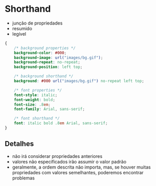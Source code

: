 # Shorthand

* junção de propriedades
* resumido 
* legível

```css
{
    /* background properties */
    background-color: #000;
    background-image: url("images/bg.gif");
    background-repeat: no-repeat;
    background-position: left top;

    /* background shorthand */
    background: #000 url("images/bg.gif") no-repeat left top;

    /* font properties */
    font-style: italic;
    font-weight: bold;
    font-size: .8em;
    font-family: Arial, sans-serif;

    /* font shorthand */
    font: italic bold .8em Arial, sans-serif;
}

```

## Detalhes

* não irá considerar propriedades anteriores
* valores não especificados irão assumir o valor padrão
* geralmente, a ordem descrita não importa, mas, se houver muitas propriedades com valores semelhantes, poderemos encontrar problemas